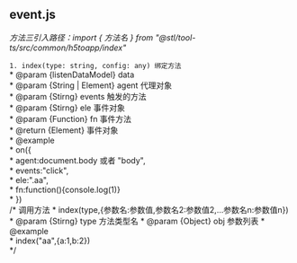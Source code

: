 
## event.js 

 *方法三引入路径：import { 方法名 } from "@stl/tool-ts/src/common/h5toapp/index"*

  `1. index(type: string, config: any) 绑定方法`  
      * @param {listenDataModel} data    
      * @param {String | Element} agent 代理对象  
      * @param {Stirng} events 触发的方法  
      * @param {Stirng} ele 事件对象  
      * @param {Function} fn 事件方法  
      * @return {Element} 事件对象  
      * @example  
      *      on({  
      *          agent:document.body 或者 "body",  
      *          events:"click",  
      *          ele:".aa",  
      *          fn:function(){console.log(1)}  
      *      })  
/* 调用方法
         * index(type,{参数名:参数值,参数名2:参数值2,...参数名n:参数值n})
         * @param {Stirng} type 方法类型名
         * @param {Object} obj  参数列表
         * @example  
         *      index("aa",{a:1,b:2})  
         */

